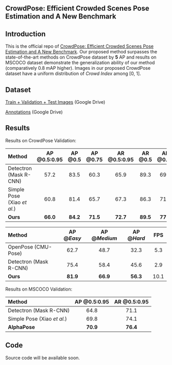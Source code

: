 ## CrowdPose: Efficient Crowded Scenes Pose Estimation and A New Benchmark

## Introduction
This is the official repo of [CrowdPose: Efficient Crowded Scenes Pose Estimation and A New Benchmark](https://arxiv.org/abs/1812.00324). Our proposed method surpasses the state-of-the-art methods on CrowdPose dataset by **5** AP and results on MSCOCO dataset demonstrate the generalization ability of our method (comparatively 0.8 mAP higher). Images in our proposed CrowdPose dataset have a uniform distribution of *Crowd Index* among \[0, 1\].

## Dataset
[Train + Validation + Test Images](https://drive.google.com/file/d/1VprytECcLtU4tKP32SYi_7oDRbw7yUTL/view?usp=sharing) (Google Drive)

[Annotations](https://drive.google.com/open?id=196vsma1uuLLCcUt1NrXp1K8PBU6tVH8w) (Google Drive)

## Results

Results on CrowdPose Validation:
<center>

| Method | AP @0.5:0.95 | AP @0.5 | AP @0.75 | AR @0.5:0.95 | AR @0.5 | AR @0.75 |
|:-------|:-----:|:-------:|:-------:|:-------:|:-------:|:-------:|
| Detectron (Mask R-CNN) | 57.2 | 83.5 | 60.3 | 65.9 | 89.3 | 69.4 |
| Simple Pose (Xiao *et al.*) | 60.8 | 81.4 | 65.7 | 67.3 | 86.3 | 71.8 |
| **Ours** | **66.0** | **84.2** | **71.5** | **72.7** | **89.5** | **77.5** |

</center>

<center>

| Method | AP @*Easy* | AP @*Medium* | AP @*Hard* | FPS |
|:-------|:-----:|:-------:|:-------:|:-------:|
| OpenPose (CMU-Pose) | 62.7 | 48.7 | 32.3 | 5.3 |
| Detectron (Mask R-CNN) | 75.4 | 58.4 | 45.6 | 2.9 |
| **Ours** | **81.9** | **66.9** | **56.3** | 10.1 |

</center>

Results on MSCOCO Validation:
<center>

| Method | AP @0.5:0.95 | AR @0.5:0.95 |
|:-------|:-----:|:-------:|
| Detectron (Mask R-CNN) | 64.8 | 71.1 |
| Simple Pose (Xiao *et al.*) | 69.8 | 74.1 |
| **AlphaPose** | **70.9** | **76.4** |

</center>

## Code
Source code will be available soon.
<center>
